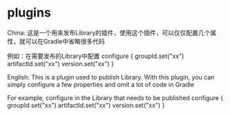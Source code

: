 # plugins
China:
这是一个用来发布Library的插件，使用这个插件，可以仅仅配置几个属性，就可以在Gradle中省略很多代码

例如：在需要发布的Library中配置
  configure<PublishPluginExtension> {
      groupId.set("xx")
      artifactId.set("xx")
      version.set("xx")
  }

English:
This is a plugin used to publish Library. With this plugin, you can simply configure a few properties and omit a lot of code in Gradle

For example, configure in the Library that needs to be published
  configure<PublishPluginExtension> {
      groupId.set("xx")
      artifactId.set("xx")
      version.set("xx")
  }
